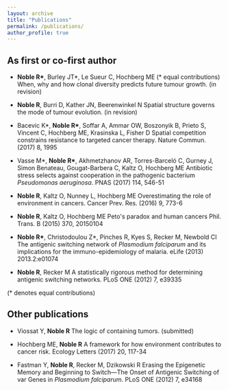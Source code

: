 ```yaml
---
layout: archive
title: "Publications"
permalink: /publications/
author_profile: true
---
```


## As first or co-first author

* **Noble R&ast;**, Burley JT&ast;, Le Sueur C, Hochberg ME (* equal contributions)
When, why and how clonal diversity predicts future tumour growth.
(in revision)

* **Noble R**, Burri D, Kather JN, Beerenwinkel N
Spatial structure governs the mode of tumour evolution.
(in revision)

*	Bacevic K&ast;, **Noble R&ast;**, Soffar A, Ammar OW, Boszonyik B, Prieto S, Vincent C, Hochberg ME, Krasinska L, Fisher D
Spatial competition constrains resistance to targeted cancer therapy.
Nature Commun. (2017) 8, 1995

* Vasse M&ast;, **Noble R&ast;**, Akhmetzhanov AR, Torres-Barceló C, Gurney J, Simon Benateau, Gougat-Barbera C, Kaltz O, Hochberg ME
Antibiotic stress selects against cooperation in the pathogenic bacterium *Pseudomonas aeruginosa*.
PNAS (2017) 114, 546-51

* **Noble R**, Kaltz O, Nunney L, Hochberg ME
Overestimating the role of environment in cancers.
Cancer Prev. Res. (2016) 9, 773-6

* **Noble R**, Kaltz O, Hochberg ME
Peto's paradox and human cancers
Phil. Trans. B (2015) 370, 20150104

* **Noble R&ast;**, Christodoulou Z&ast;, Pinches R, Kyes S, Recker M, Newbold CI
The antigenic switching network of *Plasmodium falciparum* and its implications for the immuno-epidemiology of malaria.
eLife (2013) 2013.2:e01074

* **Noble R**, Recker M
A statistically rigorous method for determining antigenic switching networks.
PLoS ONE (2012) 7, e39335

(&ast; denotes equal contributions)

## Other publications

* Viossat Y, **Noble R**
The logic of containing tumors.
(submitted)

* Hochberg ME, **Noble R**
A framework for how environment contributes to cancer risk.
Ecology Letters (2017) 20, 117-34

* Fastman Y, **Noble R**, Recker M, Dzikowski R
Erasing the Epigenetic Memory and Beginning to Switch—The Onset of Antigenic Switching of var Genes in *Plasmodium falciparum*.
PLoS ONE (2012) 7, e34168

